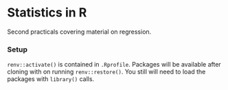 # Statistics in R

Second practicals covering material on regression.

### Setup
`renv::activate()` is contained in `.Rprofile`. 
Packages will be available 
after cloning with on running `renv::restore()`. 
You still will need to load the packages with `library()` calls.
